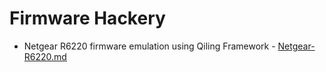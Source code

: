 # Firmware Hackery
* Netgear R6220 firmware emulation using Qiling Framework - [Netgear-R6220.md](https://github.com/kxynos/embedded_hacking/blob/master/firmware/Netgear-R6220.md)
